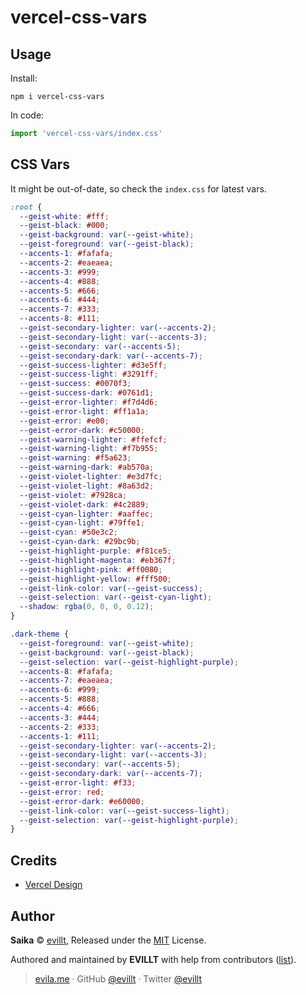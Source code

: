 # vercel-css-vars

## Usage

Install:

```console
npm i vercel-css-vars
```

In code:

```js
import 'vercel-css-vars/index.css'
```

## CSS Vars

It might be out-of-date, so check the `index.css` for latest vars.

```css
:root {
  --geist-white: #fff;
  --geist-black: #000;
  --geist-background: var(--geist-white);
  --geist-foreground: var(--geist-black);
  --accents-1: #fafafa;
  --accents-2: #eaeaea;
  --accents-3: #999;
  --accents-4: #888;
  --accents-5: #666;
  --accents-6: #444;
  --accents-7: #333;
  --accents-8: #111;
  --geist-secondary-lighter: var(--accents-2);
  --geist-secondary-light: var(--accents-3);
  --geist-secondary: var(--accents-5);
  --geist-secondary-dark: var(--accents-7);
  --geist-success-lighter: #d3e5ff;
  --geist-success-light: #3291ff;
  --geist-success: #0070f3;
  --geist-success-dark: #0761d1;
  --geist-error-lighter: #f7d4d6;
  --geist-error-light: #ff1a1a;
  --geist-error: #e00;
  --geist-error-dark: #c50000;
  --geist-warning-lighter: #ffefcf;
  --geist-warning-light: #f7b955;
  --geist-warning: #f5a623;
  --geist-warning-dark: #ab570a;
  --geist-violet-lighter: #e3d7fc;
  --geist-violet-light: #8a63d2;
  --geist-violet: #7928ca;
  --geist-violet-dark: #4c2889;
  --geist-cyan-lighter: #aaffec;
  --geist-cyan-light: #79ffe1;
  --geist-cyan: #50e3c2;
  --geist-cyan-dark: #29bc9b;
  --geist-highlight-purple: #f81ce5;
  --geist-highlight-magenta: #eb367f;
  --geist-highlight-pink: #ff0080;
  --geist-highlight-yellow: #fff500;
  --geist-link-color: var(--geist-success);
  --geist-selection: var(--geist-cyan-light);
  --shadow: rgba(0, 0, 0, 0.12);
}

.dark-theme {
  --geist-foreground: var(--geist-white);
  --geist-background: var(--geist-black);
  --geist-selection: var(--geist-highlight-purple);
  --accents-8: #fafafa;
  --accents-7: #eaeaea;
  --accents-6: #999;
  --accents-5: #888;
  --accents-4: #666;
  --accents-3: #444;
  --accents-2: #333;
  --accents-1: #111;
  --geist-secondary-lighter: var(--accents-2);
  --geist-secondary-light: var(--accents-3);
  --geist-secondary: var(--accents-5);
  --geist-secondary-dark: var(--accents-7);
  --geist-error-light: #f33;
  --geist-error: red;
  --geist-error-dark: #e60000;
  --geist-link-color: var(--geist-success-light);
  --geist-selection: var(--geist-highlight-purple);
}
```

## Credits

- [Vercel Design](https://vercel.com/design)

## Author

**Saika** © [evillt](https://github.com/evillt), Released under the [MIT](./LICENSE) License.

Authored and maintained by **EVILLT** with help from contributors ([list](https://github.com/evillt/saika/contributors)).

> [evila.me](https://evila.me) · GitHub [@evillt](https://github.com/evillt) · Twitter [@evillt](https://twitter.com/evillt)
